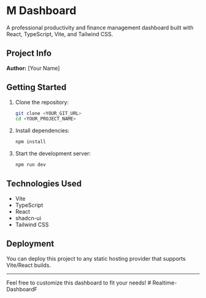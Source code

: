 # M Dashboard

A professional productivity and finance management dashboard built with React, TypeScript, Vite, and Tailwind CSS.

## Project Info

**Author:** [Your Name]

## Getting Started

1. Clone the repository:
   ```sh
   git clone <YOUR_GIT_URL>
   cd <YOUR_PROJECT_NAME>
   ```
2. Install dependencies:
   ```sh
   npm install
   ```
3. Start the development server:
   ```sh
   npm run dev
   ```

## Technologies Used
- Vite
- TypeScript
- React
- shadcn-ui
- Tailwind CSS

## Deployment
You can deploy this project to any static hosting provider that supports Vite/React builds.

---
Feel free to customize this dashboard to fit your needs!
#   R e a l t i m e - D a s h b o a r d F  
 
